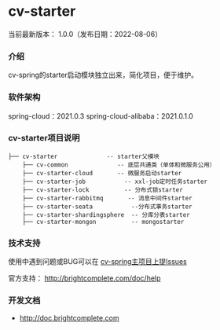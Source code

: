 # cv-starter
当前最新版本： 1.0.0（发布日期：2022-08-06）

### 介绍
cv-spring的starter启动模块独立出来，简化项目，便于维护。

### 软件架构
  spring-cloud：2021.0.3
  spring-cloud-alibaba：2021.0.1.0



### cv-starter项目说明

``` 
├── cv-starter              -- starter父模块
    ├── cv-common              -- 底层共通类（单体和微服务公用）
    ├── cv-starter-cloud       -- 微服务启动starter
    ├── cv-starter-job           -- xxl-job定时任务starter
    ├── cv-starter-lock          -- 分布式锁starter
    ├── cv-starter-rabbitmq       -- 消息中间件starter
    ├── cv-starter-seata           --分布式事务starter
    ├── cv-starter-shardingsphere  -- 分库分表starter
    ├── cv-starter-mongon          -- mongostarter
```

### 技术支持

使用中遇到问题或BUG可以在 [cv-spring主项目上提Issues](https://github.com/lanmingyi/cv-spring/issues/new)

官方支持： http://brightcomplete.com/doc/help


### 开发文档

- http://doc.brightcomplete.com